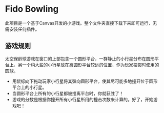 # Fido Bowling

此项目是一个基于Canvas开发的小游戏。整个文件夹直接下载下来即可运行，无需安装任何插件。

## 游戏规则

太空保龄球游戏在窗口的上部包含一个圆形平台，一群静止的小行星分布在圆形平台上，另一个稍大些的小行星放在离圆形平台较远的位置，作为玩家投掷时使用的圆球。
* 用鼠标向下拖动玩家小行星将其弹向圆形平台，使其尽可能多地撞开位于圆形平台上的小行星。
* 当圆形平台上所有的小行星都被撞离平台时，你就获胜了！
* 游戏的分数是根据你撞开所有小行星所用的撞击次数来计算的。好了，开始游戏吧！
